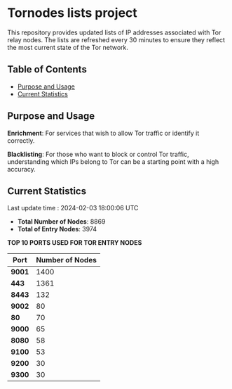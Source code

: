 # Tornodes lists project

This repository provides updated lists of IP addresses associated with Tor relay nodes. The lists are refreshed every 30 minutes to ensure they reflect the most current state of the Tor network.

## Table of Contents

- [Purpose and Usage](#purpose-and-usage)
- [Current Statistics](#current-statistics)


## Purpose and Usage

**Enrichment**: For services that wish to allow Tor traffic or identify it correctly.

**Blacklisting**: For those who want to block or control Tor traffic, understanding which IPs belong to Tor can be a starting point with a high accuracy.

## Current Statistics

Last update time : 2024-02-03 18:00:06 UTC

- **Total Number of Nodes**: 8869
- **Total of Entry Nodes**: 3974

**TOP 10 PORTS USED FOR TOR ENTRY NODES**

| **Port** | **Number of Nodes** |
|------|-----------------|
| **9001**   | 1400  |
| **443**   | 1361  |
| **8443**   | 132  |
| **9002**   | 80  |
| **80**   | 70  |
| **9000**   | 65  |
| **8080**   | 58  |
| **9100**   | 53  |
| **9200**   | 30  |
| **9300**   | 30  |

